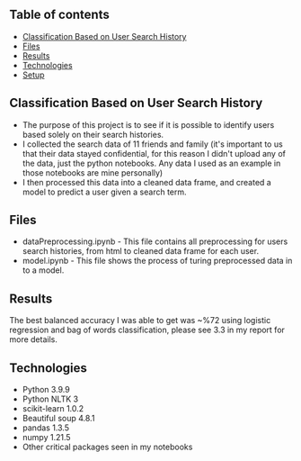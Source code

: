 ## Table of contents
* [Classification Based on User Search History](#classification-based-on-user-search-history)
* [Files](#files)
* [Results](#results)
* [Technologies](#technologies)
* [Setup](#setup)

## Classification Based on User Search History
* The purpose of this project is to see if it is possible to identify users based solely on their search histories.
* I collected the search data of 11 friends and family (it's important to us that their data stayed confidential, for this reason I didn't upload any of the data, just the python notebooks. Any data I used as an example in those notebooks are mine personally)
* I then processed this data into a cleaned data frame, and created a model to predict a user given a search term. 

## Files
* dataPreprocessing.ipynb - This file contains all preprocessing for users search histories, from html to cleaned data frame for each user.
* model.ipynb - This file shows the process of turing preprocessed data in to a model.

## Results
The best balanced accuracy I was able to get was ~%72 using logistic regression and bag of words classification, please see 3.3 in my report for more details.

## Technologies
* Python 3.9.9 
* Python NLTK 3
* scikit-learn 1.0.2
* Beautiful soup 4.8.1
* pandas 1.3.5
* numpy 1.21.5
* Other critical packages seen in my notebooks
